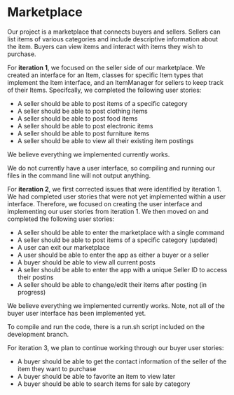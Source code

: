 # Marketplace

Our project is a marketplace that connects buyers and sellers. Sellers can list items of various categories and include descriptive information about the item. Buyers can view items and interact with items they wish to purchase.

For **iteration 1**, we focused on the seller side of our marketplace. We created an interface for an Item, classes for specific Item types that implement the Item interface, and an ItemManager for sellers to keep track of their Items. Specifcally, we completed the following user stories:
- A seller should be able to post items of a specific category
- A seller should be able to post clothing items
- A seller should be able to post food items
- A seller should be able to post electronic items
- A seller should be able to post furniture items
- A seller should be able to view all their existing item postings

We believe everything we implemented currently works.

We do not currently have a user interface, so compiling and running our files in the command line will not output anything.

For **iteration 2**, we first corrected issues that were identified by iteration 1. We had completed user stories that were not yet implemented within a user interface. Therefore, we focused on creating the user interface and implementing our user stories from iteration 1. We then moved on and completed the following user stories:
- A seller should be able to enter the marketplace with a single command
- A seller should be able to post items of a specific category (updated)
- A user can exit our marketplace
- A user should be able to enter the app as either a buyer or a seller
- A buyer should be able to view all current posts
- A seller should be able to enter the app with a unique Seller ID to access their postins
- A seller should be able to change/edit their items after posting (in progress)

We believe everything we implemented currently works. Note, not all of the buyer user interface has been implemented yet. 

To compile and run the code, there is a run.sh script included on the development branch. 

For iteration 3, we plan to continue working through our buyer user stories:
- A buyer should be able to get the contact information of the seller of the item they want to purchase
- A buyer should be able to favorite an item to view later
- A buyer should be able to search items for sale by category


